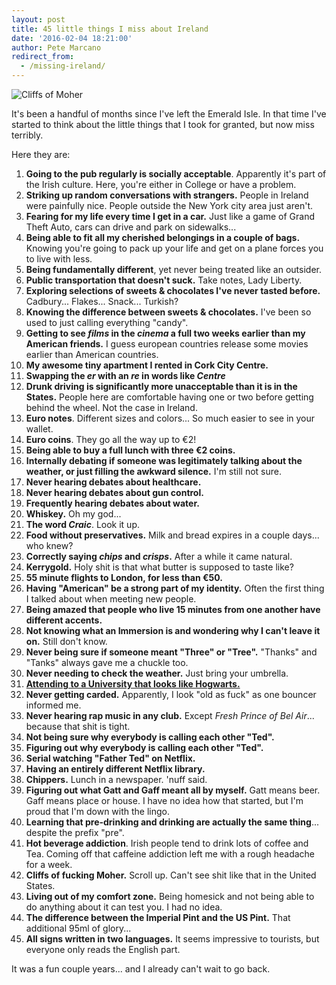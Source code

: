```yaml
---
layout: post
title: 45 little things I miss about Ireland
date: '2016-02-04 18:21:00'
author: Pete Marcano
redirect_from:
  - /missing-ireland/
---
```


![Cliffs of Moher](/images/IMG_1318.jpg)

It's been a handful of months since I've left the Emerald Isle. In that time I've started to think about the little things that I took for granted, but now miss terribly.

Here they are:

1. **Going to the pub regularly is socially acceptable**. Apparently it's part of the Irish culture. Here, you're either in College or have a problem.
2. **Striking up random conversations with strangers.** People in Ireland were painfully nice. People outside the New York city area just aren't.
3. **Fearing for my life every time I get in a car.** Just like a game of Grand Theft Auto, cars can drive and park on sidewalks...
4. **Being able to fit all my cherished belongings in a couple of bags.** Knowing you're going to pack up your life and get on a plane forces you to live with less.
5. **Being fundamentally different**, yet never being treated like an outsider.
6. **Public transportation that doesn't suck.** Take notes, Lady Liberty.
7. **Exploring selections of sweets & chocolates I've never tasted before.** Cadbury... Flakes... Snack... Turkish?
8. **Knowing the difference between sweets & chocolates.** I've been so used to just calling everything "candy".
9. **Getting to see *films* in the *cinema* a full two weeks earlier than my American friends.** I guess european countries release some movies earlier than American countries.
10. **My awesome tiny apartment I rented in Cork City Centre.**
11. **Swapping the *er* with an *re* in words like *Centre***
12. **Drunk driving is significantly more unacceptable than it is in the States.** People here are comfortable having one or two before getting behind the wheel. Not the case in Ireland.
13. **Euro notes**. Different sizes and colors... So much easier to see in your wallet.
14. **Euro coins**. They go all the way up to €2!
15. **Being able to buy a full lunch with three €2 coins.**
16. **Internally debating if someone was legitimately talking about the weather, or just filling the awkward silence.** I'm still not sure.
17. **Never hearing debates about healthcare.**
18. **Never hearing debates about gun control.**
19. **Frequently hearing debates about water.**
20. **Whiskey.** Oh my god...
21. **The word *Craic***. Look it up.
22. **Food without preservatives.** Milk and bread expires in a couple days... who knew?
23. **Correctly saying *chips* and *crisps*.** After a while it came natural.
24. **Kerrygold.** Holy shit is that what butter is supposed to taste like?
25. **55 minute flights to London, for  less than €50.**
26. **Having "American" be a strong part of my identity.** Often the first thing I talked about when meeting new people.
27. **Being amazed that people who live 15 minutes from one another have different accents.**
28. **Not knowing what an Immersion is and wondering why I can't leave it on.** Still don't know.
29. **Never being sure if someone meant "Three" or "Tree".** "Thanks" and "Tanks" always gave me a chuckle too.
30. **Never needing to check the weather.** Just bring your umbrella.
31. **[Attending to a University that looks like Hogwarts.](https://www.google.com/search?q=ucc+campus&source=lnms&tbm=isch&sa=X&ved=0ahUKEwiR78jG1N7JAhUFeT4KHd7iBIMQ_AUICCgC&biw=1133&bih=801)**
32. **Never getting carded.** Apparently, I look "old as fuck" as one bouncer informed me.
33. **Never hearing rap music in any club.** Except *Fresh Prince of Bel Air*... because that shit is tight.
34. **Not being sure why everybody is calling each other "Ted".**
35. **Figuring out why everybody is calling each other "Ted".**
36. **Serial watching "Father Ted" on Netflix.**
37. **Having an entirely different Netflix library.**
38. **Chippers.** Lunch in a newspaper. 'nuff said.
39. **Figuring out what Gatt and Gaff meant all by myself.** Gatt means beer. Gaff means place or house. I have no idea how that started, but I'm proud that I'm down with the lingo.
40. **Learning that pre-drinking and drinking are actually the same thing**... despite the prefix "pre".
41. **Hot beverage addiction**. Irish people tend to drink lots of coffee and Tea. Coming off that caffeine addiction left me with a rough headache for a week.
42. **Cliffs of fucking Moher.** Scroll up. Can't see shit like that in the United States.
43. **Living out of my comfort zone.** Being homesick and not being able to do anything about it can test you. I had no idea.
44. **The difference between the Imperial Pint and the US Pint.** That additional 95ml of glory...
45. **All signs written in two languages.** It seems impressive to tourists, but everyone only reads the English part.

It was a fun couple years... and I already can't wait to go back.
